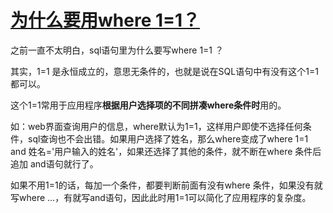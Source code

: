 # [为什么要用where 1=1？](https://www.cnblogs.com/kunpengv5/p/9975724.html)

之前一直不太明白，sql语句里为什么要写where 1=1 ？

其实，1=1 是永恒成立的，意思无条件的，也就是说在SQL语句中有没有这个1=1都可以。

这个1=1常用于应用程序**根据用户选择项的不同拼凑where条件时**用的。

如：web界面查询用户的信息，where默认为1=1，这样用户即使不选择任何条件，sql查询也不会出错。如果用户选择了姓名，那么where变成了where 1=1 and 姓名='用户输入的姓名'，如果还选择了其他的条件，就不断在where 条件后追加 and语句就行了。

如果不用1=1的话，每加一个条件，都要判断前面有没有where 条件，如果没有就写where ...，有就写and语句，因此此时用1=1可以简化了应用程序的复杂度。